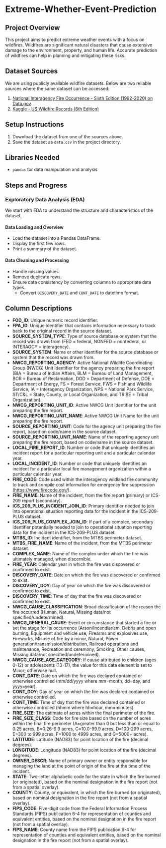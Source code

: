 # Extreme-Whether-Event-Prediction

## Project Overview

This project aims to predict extreme weather events with a focus on wildfires. Wildfires are significant natural disasters that cause extensive damage to the environment, property, and human life. Accurate prediction of wildfires can help in planning and mitigating these risks.

## Dataset Sources

We are using publicly available wildfire datasets. Below are two reliable sources where the same dataset can be accessed:

1. [National Interagency Fire Occurrence - Sixth Edition (1992-2020) on Data.gov](https://catalog.data.gov/dataset/national-interagency-fire-occurrence-sixth-edition-1992-2020-feature-layer)
2. [Kaggle - US Wildfire Records (6th Edition)](https://www.kaggle.com/datasets/behroozsohrabi/us-wildfire-records-6th-edition)

## Setup Instructions

1. Download the dataset from one of the sources above.
2. Save the dataset as `data.csv` in the project directory.

## Libraries Needed

- `pandas` for data manipulation and analysis

## Steps and Progress

### Exploratory Data Analysis (EDA)

We start with EDA to understand the structure and characteristics of the dataset.

#### Data Loading and Overview

- Load the dataset into a Pandas DataFrame.
- Display the first few rows.
- Print a summary of the dataset.

#### Data Cleaning and Processing

- Handle missing values.
- Remove duplicate rows.
- Ensure data consistency by converting columns to appropriate data types.
  - Convert `DISCOVERY_DATE` and `CONT_DATE` to datetime format.

## Column Descriptions

- **FOD_ID**: Unique numeric record identifier.
- **FPA_ID**: Unique identifier that contains information necessary to track back to the original record in the source dataset.
- **SOURCE_SYSTEM_TYPE**: Type of source database or system that the record was drawn from (FED = federal, NONFED = nonfederal, or INTERAGCY = interagency).
- **SOURCE_SYSTEM**: Name or other identifier for the source database or system that the record was drawn from.
- **NWCG_REPORTING_AGENCY**: Active National Wildlife Coordinating Group (NWCG) Unit Identifier for the agency preparing the fire report (BIA = Bureau of Indian Affairs, BLM = Bureau of Land Management, BOR = Bureau of Reclamation, DOD = Department of Defense, DOE = Department of Energy, FS = Forest Service, FWS = Fish and Wildlife Service, IA = Interagency Organization, NPS = National Park Service, ST/C&L = State, County, or Local Organization, and TRIBE = Tribal Organization).
- **NWCG_REPORTING_UNIT_ID**: Active NWCG Unit Identifier for the unit preparing the fire report.
- **NWCG_REPORTING_UNIT_NAME**: Active NWCG Unit Name for the unit preparing the fire report.
- **SOURCE_REPORTING_UNIT**: Code for the agency unit preparing the fire report, based on code/name in the source dataset.
- **SOURCE_REPORTING_UNIT_NAME**: Name of the reporting agency unit preparing the fire report, based on code/name in the source dataset.
- **LOCAL_FIRE_REPORT_ID**: Number or code that uniquely identifies an incident report for a particular reporting unit and a particular calendar year.
- **LOCAL_INCIDENT_ID**: Number or code that uniquely identifies an incident for a particular local fire management organization within a particular calendar year.
- **FIRE_CODE**: Code used within the interagency wildland fire community to track and compile cost information for emergency fire suppression (https://www.firecode.gov/).
- **FIRE_NAME**: Name of the incident, from the fire report (primary) or ICS-209 report (secondary).
- **ICS_209_PLUS_INCIDENT_JOIN_ID**: Primary identifier needed to join into operational situation reporting data for the incident in the ICS-209-PLUS dataset.
- **ICS_209_PLUS_COMPLEX_JOIN_ID**: If part of a complex, secondary identifier potentially needed to join to operational situation reporting data for the incident in the ICS-209-PLUS dataset.
- **MTBS_ID**: Incident identifier, from the MTBS perimeter dataset.
- **MTBS_FIRE_NAME**: Name of the incident, from the MTBS perimeter dataset.
- **COMPLEX_NAME**: Name of the complex under which the fire was ultimately managed, when discernible.
- **FIRE_YEAR**: Calendar year in which the fire was discovered or confirmed to exist.
- **DISCOVERY_DATE**: Date on which the fire was discovered or confirmed to exist.
- **DISCOVERY_DOY**: Day of year on which the fire was discovered or confirmed to exist.
- **DISCOVERY_TIME**: Time of day that the fire was discovered or confirmed to exist.
- **NWCG_CAUSE_CLASSIFICATION**: Broad classification of the reason the fire occurred (Human, Natural, Missing data/not specified/undetermined).
- **NWCG_GENERAL_CAUSE**: Event or circumstance that started a fire or set the stage for its occurrence (Arson/incendiarism, Debris and open burning, Equipment and vehicle use, Firearms and explosives use, Fireworks, Misuse of fire by a minor, Natural, Power generation/transmission/distribution, Railroad operations and maintenance, Recreation and ceremony, Smoking, Other causes, Missing data/not specified/undetermined).
- **NWCG_CAUSE_AGE_CATEGORY**: If cause attributed to children (ages 0-12) or adolescents (13-17), the value for this data element is set to Minor; otherwise null.
- **CONT_DATE**: Date on which the fire was declared contained or otherwise controlled (mm/dd/yyyy where mm=month, dd=day, and yyyy=year).
- **CONT_DOY**: Day of year on which the fire was declared contained or otherwise controlled.
- **CONT_TIME**: Time of day that the fire was declared contained or otherwise controlled (hhmm where hh=hour, mm=minutes).
- **FIRE_SIZE**: The estimate of acres within the final perimeter of the fire.
- **FIRE_SIZE_CLASS**: Code for fire size based on the number of acres within the final fire perimeter (A=greater than 0 but less than or equal to 0.25 acres, B=0.26-9.9 acres, C=10.0-99.9 acres, D=100-299 acres, E=300 to 999 acres, F=1000 to 4999 acres, and G=5000+ acres).
- **LATITUDE**: Latitude (NAD83) for point location of the fire (decimal degrees).
- **LONGITUDE**: Longitude (NAD83) for point location of the fire (decimal degrees).
- **OWNER_DESCR**: Name of primary owner or entity responsible for managing the land at the point of origin of the fire at the time of the incident.
- **STATE**: Two-letter alphabetic code for the state in which the fire burned (or originated), based on the nominal designation in the fire report (not from a spatial overlay).
- **COUNTY**: County, or equivalent, in which the fire burned (or originated), based on nominal designation in the fire report (not from a spatial overlay).
- **FIPS_CODE**: Five-digit code from the Federal Information Process Standards (FIPS) publication 6-4 for representation of counties and equivalent entities, based on the nominal designation in the fire report (not from a spatial overlay).
- **FIPS_NAME**: County name from the FIPS publication 6-4 for representation of counties and equivalent entities, based on the nominal designation in the fire report (not from a spatial overlay).
